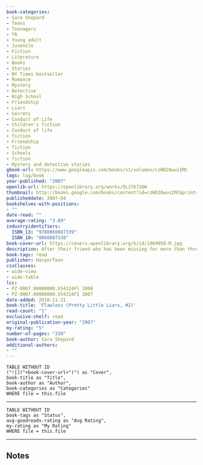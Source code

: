 ```yaml
---
book-categories:
- Sara Shepard
- Teens
- Teenagers
- YA
- Young adult
- Juvenile
- Fiction
- Literature
- Books
- Stories
- NY Times bestseller
- Romance
- Mystery
- Detective
- High School
- Friendship
- Liars
- Secrets
- Conduct of Life
- Children's fiction
- Conduct of life
- fiction
- Friendship
- fiction
- Schools
- fiction
- Mystery and detective stories
gbook-url: https://www.googleapis.com/books/v1/volumes/czWD28wusIMC
tags: log/book
year-published: "2007"
openlib-url: https://openlibrary.org/works/OL276726W
thumbnail: http://books.google.com/books/content?id=czWD28wusIMC&printsec=frontcover&img=1&zoom=1&edge=curl&source=gbs_api
publisheddate: 2007-04
bookshelves-with-positions:
- ""
date-read: ""
average-rating: "3.89"
industryidentifiers:
  ISBN_13: "9780060887339"
  ISBN_10: "0060887338"
book-cover-url: https://covers.openlibrary.org/b/id/1069050-M.jpg
description: After their friend who has been missing for more than three years turns up dead, four former best friends continue to receive frightening messages from someone who knows damaging secrets about them.
book-tags: read
publisher: HarperTeen
cssClasses:
- wide-view
- wide-table
lcc:
- PZ-0007.00000000.S54324Fl 2008
- PZ-0007.00000000.S54324FI 2007
date-added: 2010-11-21
book-title: 'Flawless (Pretty Little Liars, #2)'
read-count: "1"
exclusive-shelf: read
original-publication-year: "2007"
my-rating: "5"
number-of-pages: "330"
book-author: Sara Shepard
additional-authors:
- ""
---
```


```dataview
TABLE WITHOUT ID
("![]("+book-cover-url+")") as "Cover",
book-title as "Title",
book-author as "Author",
book-categories as "Categories"
WHERE file = this.file
```
---
```dataview
TABLE WITHOUT ID
book-tags as "Status",
avg-goodreads-rating as "Avg Rating",
my-rating as "My Rating"
WHERE file = this.file
```
---
## Notes


